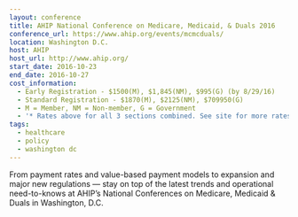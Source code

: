 ```yaml
---
layout: conference
title: AHIP National Conference on Medicare, Medicaid, & Duals 2016
conference_url: https://www.ahip.org/events/mcmcduals/
location: Washington D.C.
host: AHIP
host_url: http://www.ahip.org/
start_date: 2016-10-23
end_date: 2016-10-27
cost_information:
  - Early Registration - $1500(M), $1,845(NM), $995(G) (by 8/29/16)
  - Standard Registration - $1870(M), $2125(NM), $709950(G)
  - M = Member, NM = Non-member, G = Government
  - '* Rates above for all 3 sections combined. See site for more rates.'
tags:
  - healthcare
  - policy
  - washington dc
---
```


From payment rates and value-based payment models to expansion and major new regulations — stay on top of the latest trends and operational need-to-knows at AHIP’s National Conferences on Medicare, Medicaid & Duals in Washington, D.C.
